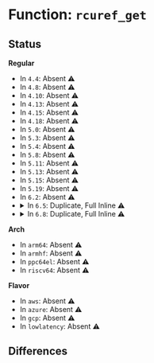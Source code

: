 # Function: <code>rcuref_get</code>

## Status
<b>Regular</b>
<ul>
<li>
In <code>4.4</code>: Absent ⚠️
</li>
<li>
In <code>4.8</code>: Absent ⚠️
</li>
<li>
In <code>4.10</code>: Absent ⚠️
</li>
<li>
In <code>4.13</code>: Absent ⚠️
</li>
<li>
In <code>4.15</code>: Absent ⚠️
</li>
<li>
In <code>4.18</code>: Absent ⚠️
</li>
<li>
In <code>5.0</code>: Absent ⚠️
</li>
<li>
In <code>5.3</code>: Absent ⚠️
</li>
<li>
In <code>5.4</code>: Absent ⚠️
</li>
<li>
In <code>5.8</code>: Absent ⚠️
</li>
<li>
In <code>5.11</code>: Absent ⚠️
</li>
<li>
In <code>5.13</code>: Absent ⚠️
</li>
<li>
In <code>5.15</code>: Absent ⚠️
</li>
<li>
In <code>5.19</code>: Absent ⚠️
</li>
<li>
In <code>6.2</code>: Absent ⚠️
</li>
<li>
<details>
<summary>In <code>6.5</code>: Duplicate, Full Inline ⚠️</summary>

**Collision:** Static Duplication

**Inline:** Full

**Transformation:** False

**Instances:**

```
In drivers/net/loopback.c (ffffffff81c31765)
Location: include/linux/rcuref.h:61
Inline: True
Inline callers:
  - drivers/net/loopback.c:loopback_xmit
```
```
In net/core/sock.c (ffffffff81e089ce)
Location: include/linux/rcuref.h:61
Inline: True
Inline callers:
  - net/core/sock.c:sk_dst_check
  - net/core/sock.c:__sk_receive_skb
  - net/core/sock.c:__sock_queue_rcv_skb
```
```
In net/core/skbuff.c (ffffffff81e12377)
Location: include/linux/rcuref.h:61
Inline: True
Inline callers:
  - net/core/skbuff.c:sock_queue_err_skb
  - net/core/skbuff.c:__copy_skb_header
```
```
In net/core/dev.c (ffffffff81e3b682)
Location: include/linux/rcuref.h:61
Inline: True
Inline callers:
  - net/core/dev.c:__dev_queue_xmit
  - net/core/dev.c:dev_loopback_xmit
```
```
In net/core/neighbour.c (ffffffff81e4b91c)
Location: include/linux/rcuref.h:61
Inline: True
Inline callers:
  - net/core/neighbour.c:__neigh_event_send
```
```
In net/core/filter.c (ffffffff81e65921)
Location: include/linux/rcuref.h:61
Inline: True
Inline callers:
  - net/core/filter.c:bpf_skb_set_tunnel_key
```
```
In net/core/dst_cache.c (ffffffff81e9f977)
Location: include/linux/rcuref.h:61
Inline: True
Inline callers:
  - net/core/dst_cache.c:dst_cache_set_ip4
  - net/core/dst_cache.c:dst_cache_per_cpu_get
```
```
In net/sched/sch_frag.c (ffffffff81eaf632)
Location: include/linux/rcuref.h:61
Inline: True
Inline callers:
  - net/sched/sch_frag.c:sch_frag_xmit
```
```
In net/netfilter/nf_queue.c (ffffffff81ee971d)
Location: include/linux/rcuref.h:61
Inline: True
Inline callers:
  - net/netfilter/nf_queue.c:__nf_queue
```
```
In net/ipv4/route.c (ffffffff81eee92e)
Location: include/linux/rcuref.h:61
Inline: True
Inline callers:
  - net/ipv4/route.c:__mkroute_output
  - net/ipv4/route.c:ip_route_use_hint
  - net/ipv4/route.c:rt_cache_route
  - net/ipv4/route.c:ipv4_sk_update_pmtu
```
```
In net/ipv4/ip_options.c (ffffffff81ef6720)
Location: include/linux/rcuref.h:61
Inline: True
Inline callers:
  - net/ipv4/ip_options.c:ip_options_rcv_srr
```
```
In net/ipv4/ip_output.c (ffffffff81ef8ce5)
Location: include/linux/rcuref.h:61
Inline: True
Inline callers:
  - net/ipv4/ip_output.c:ip_copy_metadata
```
```
In net/ipv4/ip_sockglue.c (ffffffff81f00666)
Location: include/linux/rcuref.h:61
Inline: True
Inline callers:
  - net/ipv4/ip_sockglue.c:do_ip_getsockopt
```
```
In net/ipv4/tcp_ipv4.c (ffffffff81f2d9a8)
Location: include/linux/rcuref.h:61
Inline: True
Inline callers:
  - net/ipv4/tcp_ipv4.c:inet_sk_rx_dst_set
  - net/ipv4/tcp_ipv4.c:tcp_add_backlog
```
```
In net/ipv4/tcp_minisocks.c (ffffffff81f32ef3)
Location: include/linux/rcuref.h:61
Inline: True
Inline callers:
  - net/ipv4/tcp_minisocks.c:tcp_child_process
```
```
In net/ipv4/tcp_fastopen.c (ffffffff81f38987)
Location: include/linux/rcuref.h:61
Inline: True
Inline callers:
  - net/ipv4/tcp_fastopen.c:tcp_fastopen_active_disable_ofo_check
```
```
In net/ipv4/udp.c (ffffffff81f445fd)
Location: include/linux/rcuref.h:61
Inline: True
Inline callers:
  - net/ipv4/udp.c:udp_sendmsg
```
```
In net/ipv4/arp.c (ffffffff81f48905)
Location: include/linux/rcuref.h:61
Inline: True
```
```
In net/ipv4/icmp.c (ffffffff81f4b044)
Location: include/linux/rcuref.h:61
Inline: True
```
```
In net/ipv4/ipmr.c (ffffffff81f7df52)
Location: include/linux/rcuref.h:61
Inline: True
Inline callers:
  - net/ipv4/ipmr.c:ipmr_cache_report
```
```
In net/xfrm/xfrm_policy.c (ffffffff81f96e1d)
Location: include/linux/rcuref.h:61
Inline: True
Inline callers:
  - net/xfrm/xfrm_policy.c:__xfrm_route_forward
  - net/xfrm/xfrm_policy.c:xdst_queue_output
  - net/xfrm/xfrm_policy.c:xfrm_policy_queue_process
  - net/xfrm/xfrm_policy.c:xfrm_policy_queue_process
  - net/xfrm/xfrm_policy.c:xfrm_bundle_create
  - net/xfrm/xfrm_policy.c:xfrm_bundle_create
```
```
In net/xfrm/xfrm_input.c (ffffffff81fa1f1d)
Location: include/linux/rcuref.h:61
Inline: True
Inline callers:
  - net/xfrm/xfrm_input.c:xfrm_input
```
```
In net/xfrm/xfrm_output.c (ffffffff81fa3c9a)
Location: include/linux/rcuref.h:61
Inline: True
Inline callers:
  - net/xfrm/xfrm_output.c:xfrm_output_one
  - net/xfrm/xfrm_output.c:xfrm_output_one
```
```
In net/ipv6/ip6_output.c (ffffffff81fb79e8)
Location: include/linux/rcuref.h:61
Inline: True
Inline callers:
  - net/ipv6/ip6_output.c:ip6_append_data
  - net/ipv6/ip6_output.c:ip6_sk_dst_lookup_flow
  - net/ipv6/ip6_output.c:ip6_copy_metadata
```
```
In net/ipv6/ip6_input.c (ffffffff81fbb98a)
Location: include/linux/rcuref.h:61
Inline: True
```
```
In net/ipv6/route.c (ffffffff81fcebb4)
Location: include/linux/rcuref.h:61
Inline: True
Inline callers:
  - net/ipv6/route.c:ip6_route_output_flags
  - net/ipv6/route.c:ip6_route_output_flags
  - net/ipv6/route.c:ip6_pol_route_lookup
  - net/ipv6/route.c:ip6_create_rt_rcu
```
```
In net/ipv6/tcp_ipv6.c (ffffffff81ffa8ec)
Location: include/linux/rcuref.h:61
Inline: True
Inline callers:
  - net/ipv6/tcp_ipv6.c:inet6_sk_rx_dst_set
```
```
In net/ipv6/ip6mr.c (ffffffff8200cf10)
Location: include/linux/rcuref.h:61
Inline: True
Inline callers:
  - net/ipv6/ip6mr.c:ip6mr_cache_report
```
```
In net/ipv6/fib6_rules.c (ffffffff82014c84)
Location: include/linux/rcuref.h:61
Inline: True
Inline callers:
  - net/ipv6/fib6_rules.c:fib6_rule_action
  - net/ipv6/fib6_rules.c:fib6_rule_lookup
```
```
In net/ipv6/seg6_local.c (ffffffff8201dfa9)
Location: include/linux/rcuref.h:61
Inline: True
Inline callers:
  - net/ipv6/seg6_local.c:input_action_end_dt4
  - net/ipv6/seg6_local.c:input_action_end_dx4_finish
  - net/ipv6/seg6_local.c:seg6_lookup_any_nexthop
```
</details>
</li>
<li>
<details>
<summary>In <code>6.8</code>: Duplicate, Full Inline ⚠️</summary>

**Collision:** Static Duplication

**Inline:** Full

**Transformation:** False

**Instances:**

```
In drivers/net/loopback.c (ffffffff81ce45e5)
Location: include/linux/rcuref.h:61
Inline: True
Inline callers:
  - drivers/net/loopback.c:loopback_xmit
```
```
In net/core/sock.c (ffffffff81ec543e)
Location: include/linux/rcuref.h:61
Inline: True
Inline callers:
  - net/core/sock.c:sk_dst_check
  - net/core/sock.c:__sk_receive_skb
  - net/core/sock.c:__sock_queue_rcv_skb
```
```
In net/core/skbuff.c (ffffffff81ecf537)
Location: include/linux/rcuref.h:61
Inline: True
Inline callers:
  - net/core/skbuff.c:sock_queue_err_skb
  - net/core/skbuff.c:__copy_skb_header
```
```
In net/core/dev.c (ffffffff81ef9a3d)
Location: include/linux/rcuref.h:61
Inline: True
Inline callers:
  - net/core/dev.c:__dev_queue_xmit
  - net/core/dev.c:dev_loopback_xmit
```
```
In net/core/neighbour.c (ffffffff81f0a63c)
Location: include/linux/rcuref.h:61
Inline: True
Inline callers:
  - net/core/neighbour.c:__neigh_event_send
```
```
In net/core/filter.c (ffffffff81f24ad1)
Location: include/linux/rcuref.h:61
Inline: True
Inline callers:
  - net/core/filter.c:bpf_skb_set_tunnel_key
```
```
In net/core/dst_cache.c (ffffffff81f620e7)
Location: include/linux/rcuref.h:61
Inline: True
Inline callers:
  - net/core/dst_cache.c:dst_cache_set_ip4
  - net/core/dst_cache.c:dst_cache_per_cpu_get
```
```
In net/sched/sch_frag.c (ffffffff81f720b2)
Location: include/linux/rcuref.h:61
Inline: True
Inline callers:
  - net/sched/sch_frag.c:sch_frag_xmit
```
```
In net/netfilter/nf_queue.c (ffffffff81fad627)
Location: include/linux/rcuref.h:61
Inline: True
Inline callers:
  - net/netfilter/nf_queue.c:__nf_queue
```
```
In net/ipv4/route.c (ffffffff81fb2a8e)
Location: include/linux/rcuref.h:61
Inline: True
Inline callers:
  - net/ipv4/route.c:__mkroute_output
  - net/ipv4/route.c:ip_route_use_hint
  - net/ipv4/route.c:rt_cache_route
  - net/ipv4/route.c:ipv4_sk_update_pmtu
```
```
In net/ipv4/ip_options.c (ffffffff81fba6b0)
Location: include/linux/rcuref.h:61
Inline: True
Inline callers:
  - net/ipv4/ip_options.c:ip_options_rcv_srr
```
```
In net/ipv4/ip_output.c (ffffffff81fbcc05)
Location: include/linux/rcuref.h:61
Inline: True
Inline callers:
  - net/ipv4/ip_output.c:ip_copy_metadata
```
```
In net/ipv4/ip_sockglue.c (ffffffff81fc44af)
Location: include/linux/rcuref.h:61
Inline: True
Inline callers:
  - net/ipv4/ip_sockglue.c:do_ip_getsockopt
```
```
In net/ipv4/tcp_ipv4.c (ffffffff81ff2638)
Location: include/linux/rcuref.h:61
Inline: True
Inline callers:
  - net/ipv4/tcp_ipv4.c:inet_sk_rx_dst_set
  - net/ipv4/tcp_ipv4.c:tcp_add_backlog
```
```
In net/ipv4/tcp_minisocks.c (ffffffff81ff9043)
Location: include/linux/rcuref.h:61
Inline: True
Inline callers:
  - net/ipv4/tcp_minisocks.c:tcp_child_process
```
```
In net/ipv4/tcp_fastopen.c (ffffffff81ffea67)
Location: include/linux/rcuref.h:61
Inline: True
Inline callers:
  - net/ipv4/tcp_fastopen.c:tcp_fastopen_active_disable_ofo_check
```
```
In net/ipv4/udp.c (ffffffff8200a5d7)
Location: include/linux/rcuref.h:61
Inline: True
Inline callers:
  - net/ipv4/udp.c:udp_sendmsg
```
```
In net/ipv4/arp.c (ffffffff8200ea65)
Location: include/linux/rcuref.h:61
Inline: True
```
```
In net/ipv4/icmp.c (ffffffff8201114e)
Location: include/linux/rcuref.h:61
Inline: True
```
```
In net/xfrm/xfrm_policy.c (ffffffff820641b8)
Location: include/linux/rcuref.h:61
Inline: True
Inline callers:
  - net/xfrm/xfrm_policy.c:__xfrm_route_forward
  - net/xfrm/xfrm_policy.c:xdst_queue_output
  - net/xfrm/xfrm_policy.c:xfrm_policy_queue_process
  - net/xfrm/xfrm_policy.c:xfrm_policy_queue_process
  - net/xfrm/xfrm_policy.c:xfrm_bundle_create
  - net/xfrm/xfrm_policy.c:xfrm_bundle_create
```
```
In net/xfrm/xfrm_input.c (ffffffff8206f14b)
Location: include/linux/rcuref.h:61
Inline: True
Inline callers:
  - net/xfrm/xfrm_input.c:xfrm_input
```
```
In net/xfrm/xfrm_output.c (ffffffff82070fc7)
Location: include/linux/rcuref.h:61
Inline: True
Inline callers:
  - net/xfrm/xfrm_output.c:xfrm_output_one
  - net/xfrm/xfrm_output.c:xfrm_output_one
```
```
In net/ipv6/ip6_output.c (ffffffff82085018)
Location: include/linux/rcuref.h:61
Inline: True
Inline callers:
  - net/ipv6/ip6_output.c:ip6_append_data
  - net/ipv6/ip6_output.c:ip6_sk_dst_lookup_flow
  - net/ipv6/ip6_output.c:ip6_copy_metadata
```
```
In net/ipv6/ip6_input.c (ffffffff82088dc1)
Location: include/linux/rcuref.h:61
Inline: True
```
```
In net/ipv6/route.c (ffffffff8209c414)
Location: include/linux/rcuref.h:61
Inline: True
Inline callers:
  - net/ipv6/route.c:ip6_route_output_flags
  - net/ipv6/route.c:ip6_route_output_flags
  - net/ipv6/route.c:ip6_pol_route_lookup
  - net/ipv6/route.c:ip6_create_rt_rcu
```
```
In net/ipv6/tcp_ipv6.c (ffffffff820c85dc)
Location: include/linux/rcuref.h:61
Inline: True
Inline callers:
  - net/ipv6/tcp_ipv6.c:inet6_sk_rx_dst_set
```
```
In net/ipv6/ip6mr.c (ffffffff820dbee0)
Location: include/linux/rcuref.h:61
Inline: True
Inline callers:
  - net/ipv6/ip6mr.c:ip6mr_cache_report
```
```
In net/ipv6/fib6_rules.c (ffffffff820e3dc4)
Location: include/linux/rcuref.h:61
Inline: True
Inline callers:
  - net/ipv6/fib6_rules.c:fib6_rule_action
  - net/ipv6/fib6_rules.c:fib6_rule_lookup
```
```
In net/ipv6/seg6_local.c (ffffffff820ecf89)
Location: include/linux/rcuref.h:61
Inline: True
Inline callers:
  - net/ipv6/seg6_local.c:input_action_end_dt4
  - net/ipv6/seg6_local.c:input_action_end_dx4_finish
  - net/ipv6/seg6_local.c:seg6_lookup_any_nexthop
```
</details>
</li>
</ul>
<b>Arch</b>
<ul>
<li>
In <code>arm64</code>: Absent ⚠️
</li>
<li>
In <code>armhf</code>: Absent ⚠️
</li>
<li>
In <code>ppc64el</code>: Absent ⚠️
</li>
<li>
In <code>riscv64</code>: Absent ⚠️
</li>
</ul>
<b>Flavor</b>
<ul>
<li>
In <code>aws</code>: Absent ⚠️
</li>
<li>
In <code>azure</code>: Absent ⚠️
</li>
<li>
In <code>gcp</code>: Absent ⚠️
</li>
<li>
In <code>lowlatency</code>: Absent ⚠️
</li>
</ul>

## Differences
